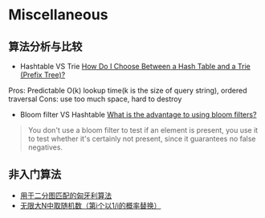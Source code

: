 # Miscellaneous


## 算法分析与比较
+ Hashtable VS Trie
[How Do I Choose Between a Hash Table and a Trie (Prefix Tree)?](http://stackoverflow.com/questions/245878/how-do-i-choose-between-a-hash-table-and-a-trie-prefix-tree)

Pros: Predictable O(k) lookup time(k is the size of query string), ordered traversal
Cons: use too much space, hard to destroy
+ Bloom filter VS Hashtable
[What is the advantage to using bloom filters?](http://stackoverflow.com/questions/4282375/what-is-the-advantage-to-using-bloom-filters)

> You don't use a bloom filter to test if an element is present, you use it to test whether it's certainly not present, since it guarantees no false negatives.


## 非入门算法
+ [用于二分图匹配的匈牙利算法](http://comzyh.com/blog/archives/148/)
+ [无限大N中取随机数（第i个以1/i的概率替换）](http://www.wikiwand.com/en/Reservoir_sampling)
